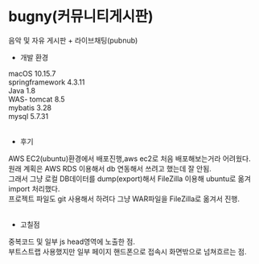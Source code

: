 # bugny(커뮤니티게시판)

음악 및 자유 게시판 + 라이브채팅(pubnub)
<br>
- 개발 환경

macOS 10.15.7<br>
springframework 4.3.11<br>
Java 1.8<br>
WAS- tomcat 8.5<br>
mybatis 3.28<br>
mysql 5.7.31<br>
<br>
- 후기

AWS EC2(ubuntu)환경에서 배포진행,aws ec2로 처음 배포해보는거라 어려웠다.<br>
원래 계획은 AWS RDS 이용해서 db 연동해서 쓰려고 했는데 잘 안됨.<br>
그래서 그냥 로컬 DB데이터를 dump(export)해서 FileZilla 이용해 ubuntu로 옮겨 import 처리했다.<br>
프로젝트 파일도 git 사용해서 하려다 그냥 WAR파일을 FileZilla로 옮겨서 진행.<br>
<br>
- 고칠점

중복코드 및 일부 js head영역에 노출한 점.<br>
부트스트랩 사용했지만 일부 페이지 핸드폰으로 접속시 화면밖으로 넘쳐흐르는 점.
